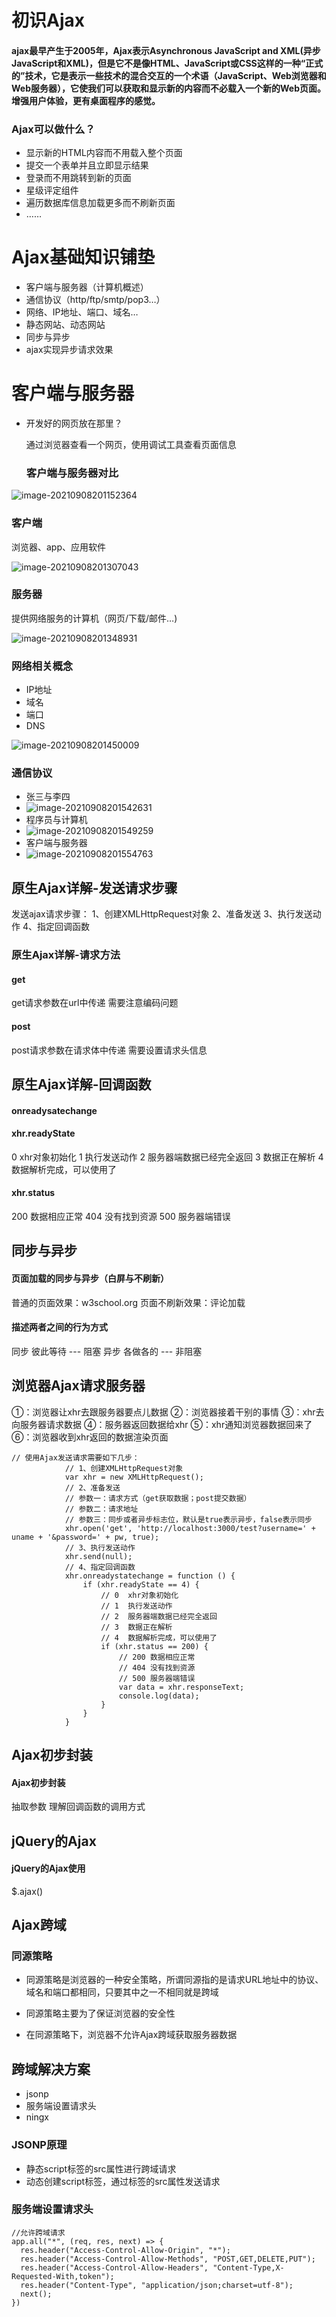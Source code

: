 # 初识Ajax

#### ajax最早产生于2005年，Ajax表示Asynchronous JavaScript and XML(异步JavaScript和XML)，但是它不是像HTML、JavaScript或CSS这样的一种“正式的”技术，它是表示一些技术的混合交互的一个术语（JavaScript、Web浏览器和Web服务器），它使我们可以获取和显示新的内容而不必载入一个新的Web页面。增强用户体验，更有桌面程序的感觉。

###  Ajax可以做什么？

- 显示新的HTML内容而不用载入整个页面
- 提交一个表单并且立即显示结果
- 登录而不用跳转到新的页面
- 星级评定组件
- 遍历数据库信息加载更多而不刷新页面
- ……

# Ajax基础知识铺垫

- 客户端与服务器（计算机概述）
-  通信协议（http/ftp/smtp/pop3…）
-  网络、IP地址、端口、域名…
-  静态网站、动态网站
-  同步与异步
-  ajax实现异步请求效果

# 客户端与服务器

- 开发好的网页放在那里？

  通过浏览器查看一个网页，使用调试工具查看页面信息

  ### 客户端与服务器对比

![image-20210908201152364](C:\Users\susu\AppData\Roaming\Typora\typora-user-images\image-20210908201152364.png)

### 客户端

浏览器、app、应用软件

![image-20210908201307043](C:\Users\susu\AppData\Roaming\Typora\typora-user-images\image-20210908201307043.png)

### 服务器

提供网络服务的计算机（网页/下载/邮件…)

![image-20210908201348931](C:\Users\susu\AppData\Roaming\Typora\typora-user-images\image-20210908201348931.png)

### 网络相关概念

- IP地址
-  域名
- 端口
- DNS

![image-20210908201450009](C:\Users\susu\AppData\Roaming\Typora\typora-user-images\image-20210908201450009.png)

### 通信协议

- 张三与李四
- ![image-20210908201542631](C:\Users\susu\AppData\Roaming\Typora\typora-user-images\image-20210908201542631.png)
- 程序员与计算机
- ![image-20210908201549259](C:\Users\susu\AppData\Roaming\Typora\typora-user-images\image-20210908201549259.png)
- 客户端与服务器
- ![image-20210908201554763](C:\Users\susu\AppData\Roaming\Typora\typora-user-images\image-20210908201554763.png)

## 原生Ajax详解-发送请求步骤

发送ajax请求步骤：
1、创建XMLHttpRequest对象
2、准备发送
3、执行发送动作
4、指定回调函数

### 原生Ajax详解-请求方法

#### get

get请求参数在url中传递
需要注意编码问题

#### post

post请求参数在请求体中传递
需要设置请求头信息

## 原生Ajax详解-回调函数

#### onreadysatechange

#### xhr.readyState

   0  xhr对象初始化
	1  执行发送动作
	2  服务器端数据已经完全返回
	3  数据正在解析
	4  数据解析完成，可以使用了

#### xhr.status

200 数据相应正常
404 没有找到资源
500 服务器端错误

## 同步与异步

#### 页面加载的同步与异步（白屏与不刷新）

普通的页面效果：w3school.org
页面不刷新效果：评论加载

#### 描述两者之间的行为方式

同步  彼此等待 ---  阻塞
异步  各做各的 ---  非阻塞

## 浏览器Ajax请求服务器

①：浏览器让xhr去跟服务器要点儿数据
②：浏览器接着干别的事情
③：xhr去向服务器请求数据
④：服务器返回数据给xhr
⑤：xhr通知浏览器数据回来了
⑥：浏览器收到xhr返回的数据渲染页面

```
// 使用Ajax发送请求需要如下几步：
            // 1、创建XMLHttpRequest对象
            var xhr = new XMLHttpRequest();
            // 2、准备发送
            // 参数一：请求方式（get获取数据；post提交数据）
            // 参数二：请求地址
            // 参数三：同步或者异步标志位，默认是true表示异步，false表示同步
            xhr.open('get', 'http://localhost:3000/test?username=' + uname + '&password=' + pw, true);
            // 3、执行发送动作
            xhr.send(null);
            // 4、指定回调函数
            xhr.onreadystatechange = function () {
                if (xhr.readyState == 4) {
                    // 0  xhr对象初始化
                    // 1  执行发送动作
                    // 2  服务器端数据已经完全返回
                    // 3  数据正在解析
                    // 4  数据解析完成，可以使用了
                    if (xhr.status == 200) {
                        // 200 数据相应正常
                        // 404 没有找到资源
                        // 500 服务器端错误
                        var data = xhr.responseText;
                        console.log(data);
                    }
                }
            }
```



## Ajax初步封装

#### Ajax初步封装

抽取参数
理解回调函数的调用方式

## jQuery的Ajax

#### jQuery的Ajax使用

$.ajax()

## Ajax跨域

### 同源策略

- 同源策略是浏览器的一种安全策略，所谓同源指的是请求URL地址中的协议、域名和端口都相同，只要其中之一不相同就是跨域

- 同源策略主要为了保证浏览器的安全性

- 在同源策略下，浏览器不允许Ajax跨域获取服务器数据

  

## 跨域解决方案

- jsonp
- 服务端设置请求头
- ningx

### JSONP原理

- 静态script标签的src属性进行跨域请求
- 动态创建script标签，通过标签的src属性发送请求

### 服务端设置请求头

```
//允许跨域请求
app.all("*", (req, res, next) => {
  res.header("Access-Control-Allow-Origin", "*");
  res.header("Access-Control-Allow-Methods", "POST,GET,DELETE,PUT");
  res.header("Access-Control-Allow-Headers", "Content-Type,X-Requested-With,token");
  res.header("Content-Type", "application/json;charset=utf-8");
  next();
})
```

